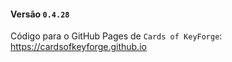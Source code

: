 #### Versão `0.4.28`

Código para o GitHub Pages de `Cards of KeyForge`: https://cardsofkeyforge.github.io
